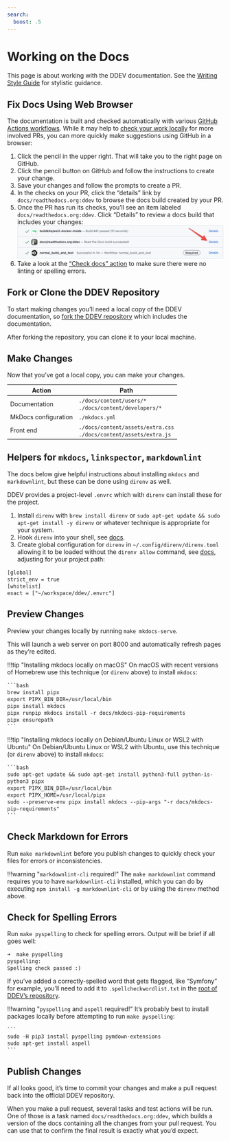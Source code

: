 ```yaml
---
search:
  boost: .5
---
```

# Working on the Docs

This page is about working with the DDEV documentation. See the [Writing Style Guide](writing-style-guide.md) for stylistic guidance.

## Fix Docs Using Web Browser

The documentation is built and checked automatically with various [GitHub Actions workflows](https://github.com/ddev/ddev/actions). While it may help to [check your work locally](#fork-or-clone-the-ddev-repository) for more involved PRs, you can more quickly make suggestions using GitHub in a browser:

1. Click the pencil in the upper right. That will take you to the right page on GitHub.
2. Click the pencil button on GitHub and follow the instructions to create your change.
3. Save your changes and follow the prompts to create a PR.
4. In the checks on your PR, click the “details” link by `docs/readthedocs.org:ddev` to browse the docs build created by your PR.
5. Once the PR has run its checks, you’ll see an item labeled `docs/readthedocs.org:ddev`. Click “Details” to review a docs build that includes your changes:
    ![Documentation preview build link](../images/docs-build-link.png)
6. Take a look at the [“Check docs” action](https://github.com/ddev/ddev/actions/workflows/docscheck.yml) to make sure there were no linting or spelling errors.

## Fork or Clone the DDEV Repository

To start making changes you’ll need a local copy of the DDEV documentation, so [fork the DDEV repository](https://github.com/ddev/ddev/fork) which includes the documentation.

After forking the repository, you can clone it to your local machine.

## Make Changes

Now that you’ve got a local copy, you can make your changes.

| Action               | Path                                                                    |
|----------------------|-------------------------------------------------------------------------|
| Documentation        | `./docs/content/users/*` <br> `./docs/content/developers/*`             |
| MkDocs configuration | `./mkdocs.yml`                                                          |
| Front end            | `./docs/content/assets/extra.css` <br> `./docs/content/assets/extra.js` |

## Helpers for `mkdocs`, `linkspector`, `markdownlint`

The docs below give helpful instructions about installing `mkdocs` and `markdownlint`, but these can be done using `direnv` as well.

DDEV provides a project-level `.envrc` which with `direnv` can install these for the project.

1. Install `direnv` with `brew install direnv` or `sudo apt-get update && sudo apt-get install -y direnv` or whatever technique is appropriate for your system.
2. Hook `direnv` into your shell, see [docs](https://direnv.net/docs/hook.html).
3. Create global configuration for `direnv` in `~/.config/direnv/direnv.toml` allowing it to be loaded without the `direnv allow` command, see  [docs](https://github.com/direnv/direnv/blob/master/man/direnv.toml.1.md), adjusting for your project path:

```
[global]
strict_env = true
[whitelist]
exact = ["~/workspace/ddev/.envrc"]
```

## Preview Changes

Preview your changes locally by running `make mkdocs-serve`.

This will launch a web server on port 8000 and automatically refresh pages as they’re edited.

!!!tip "Installing mkdocs locally on macOS"
    On macOS with recent versions of Homebrew use this technique (or `direnv` above) to install `mkdocs`:

    ```bash
    brew install pipx
    export PIPX_BIN_DIR=/usr/local/bin
    pipx install mkdocs
    pipx runpip mkdocs install -r docs/mkdocs-pip-requirements
    pipx ensurepath
    ```

!!!tip "Installing mkdocs locally on Debian/Ubuntu Linux or WSL2 with Ubuntu"
    On Debian/Ubuntu Linux or WSL2 with Ubuntu, use this technique (or `direnv` above) to install `mkdocs`:

    ```bash
    sudo apt-get update && sudo apt-get install python3-full python-is-python3 pipx
    export PIPX_BIN_DIR=/usr/local/bin
    export PIPX_HOME=/usr/local/pipx
    sudo --preserve-env pipx install mkdocs --pip-args "-r docs/mkdocs-pip-requirements"
    ```

## Check Markdown for Errors

Run `make markdownlint` before you publish changes to quickly check your files for errors or inconsistencies.

!!!warning "`markdownlint-cli` required!"
    The `make markdownlint` command requires you to have `markdownlint-cli` installed, which you can do by executing `npm install -g markdownlint-cli` or by using the `direnv` method above.

## Check for Spelling Errors

Run `make pyspelling` to check for spelling errors. Output will be brief if all goes well:

```
➜  make pyspelling
pyspelling:
Spelling check passed :)
```

If you’ve added a correctly-spelled word that gets flagged, like “Symfony” for example, you’ll need to add it to `.spellcheckwordlist.txt` in the [root of DDEV’s repository](https://github.com/ddev/ddev/blob/main/.spellcheckwordlist.txt).

!!!warning "`pyspelling` and `aspell` required!"
    It’s probably best to install packages locally before attempting to run `make pyspelling`:

    ```
    sudo -H pip3 install pyspelling pymdown-extensions
    sudo apt-get install aspell
    ```

## Publish Changes

If all looks good, it’s time to commit your changes and make a pull request back into the official DDEV repository.

When you make a pull request, several tasks and test actions will be run. One of those is a task named `docs/readthedocs.org:ddev`, which builds a version of the docs containing all the changes from your pull request. You can use that to confirm the final result is exactly what you’d expect.
